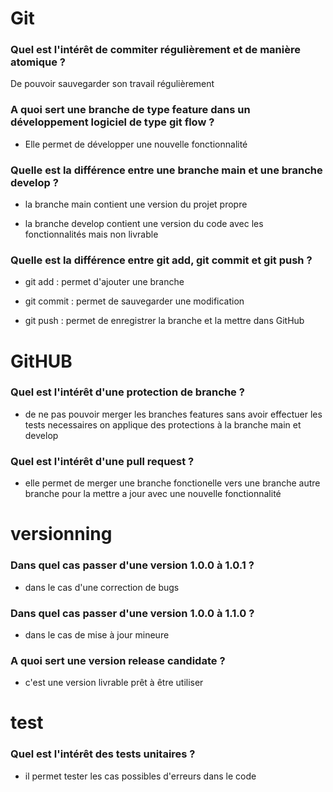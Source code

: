 # Git

### Quel est l'intérêt de commiter régulièrement et de manière atomique ?
De pouvoir sauvegarder son travail régulièrement 

### A quoi sert une branche de type feature dans un développement logiciel de type git flow ?

- Elle permet de développer une nouvelle fonctionnalité 

### Quelle est la différence entre une branche main et une branche develop ?

- la branche main contient une version du projet propre 

- la branche develop contient une version du code avec les fonctionnalités mais non livrable 

### Quelle est la différence entre git add, git commit et git push ?

- git add : permet d'ajouter une branche 

- git commit : permet de sauvegarder une modification

- git push : permet de enregistrer la branche et la mettre dans GitHub


# GitHUB

### Quel est l'intérêt d'une protection de branche ?
- de ne pas pouvoir merger les branches features sans avoir effectuer les tests necessaires on applique des protections à la branche main et develop


### Quel est l'intérêt d'une pull request ?

- elle permet de merger une branche fonctionelle vers une branche autre branche pour la mettre a jour avec une nouvelle fonctionnalité 

# versionning

### Dans quel cas passer d'une version 1.0.0 à 1.0.1 ?

- dans le cas d'une correction de bugs

### Dans quel cas passer d'une version 1.0.0 à 1.1.0 ?

- dans le cas de mise à jour mineure 

### A quoi sert une version release candidate ?

- c'est une version livrable prêt à être utiliser

# test

### Quel est l'intérêt des tests unitaires ?

- il permet tester les cas possibles d'erreurs dans le code
